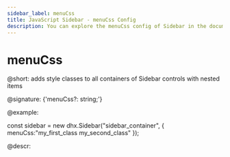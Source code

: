 ```yaml
---
sidebar_label: menuCss
title: JavaScript Sidebar - menuCss Config 
description: You can explore the menuCss config of Sidebar in the documentation of the DHTMLX JavaScript UI library. Browse developer guides and API reference, try out code examples and live demos, and download a free 30-day evaluation version of DHTMLX Suite 7.
---
```


# menuCss

@short: adds style classes to all containers of Sidebar controls with nested items 

@signature: {'menuCss?: string;'}

@example:
<style>
    .my_first_class {
        /*some styles*/
    }
 
    .my_second_class {
        /*some styles*/
    }
</style>

const sidebar = new dhx.Sidebar("sidebar_container", {
    menuCss:"my_first_class my_second_class"
});

@descr:
